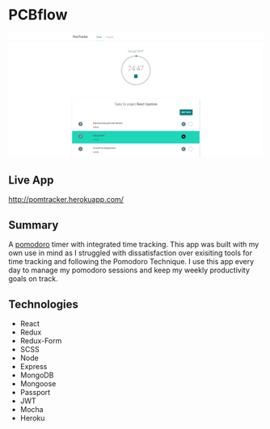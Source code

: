# PCBflow
![App screenshot](client/public/images/pomtracker-screenshot.png)

## Live App
http://pomtracker.herokuapp.com/

## Summary
A [pomodoro](https://en.wikipedia.org/wiki/Pomodoro_Technique) timer with integrated time tracking. This app was built with my own use in mind as I
struggled with dissatisfaction over exisiting tools for time tracking and following the Pomodoro Technique.
I use this app every day to manage my pomodoro sessions and keep my weekly productivity goals on track.

## Technologies
* React
* Redux
* Redux-Form
* SCSS
* Node
* Express
* MongoDB
* Mongoose
* Passport
* JWT
* Mocha
* Heroku
